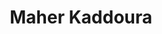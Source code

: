 ---
SICRIS: 15295
draft: false
fixName: maher_kaddoura
location: R3.40 - Finančno računovodska služba
mailInfo: maher.kaddoura@fri.uni-lj.si
officeHours: null
profName: Maher Kaddoura
profTitle: Finančno-računovodska služba
telephoneInfo: null
title: Maher Kaddoura
---